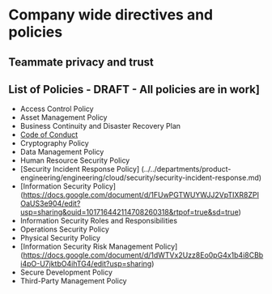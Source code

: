 # Company wide directives and policies

## Teammate privacy and trust

## List of Policies - DRAFT - All policies are in work]

- Access Control Policy
- Asset Management Policy
- Business Continuity and Disaster Recovery Plan
- [Code of Conduct](../communication/code_of_conduct.md)
- Cryptography Policy
- Data Management Policy
- Human Resource Security Policy
- [Security Incident Response Policy] (../../departments/product-engineering/engineering/cloud/security/security-incident-response.md)
- [Information Security Policy] (https://docs.google.com/document/d/1FUwPGTWUYWJJ2VpTIXR8ZPIOaUS3e904/edit?usp=sharing&ouid=101716442114708260318&rtpof=true&sd=true)
- Information Security Roles and Responsibilities
- Operations Security Policy
- Physical Security Policy
- [Information Security Risk Management Policy] (https://docs.google.com/document/d/1dWTVx2Uzz8Eo0pG4x1b4i8CBbi4pO-U7jktbO4ihTG4/edit?usp=sharing)
- Secure Development Policy
- Third-Party Management Policy
